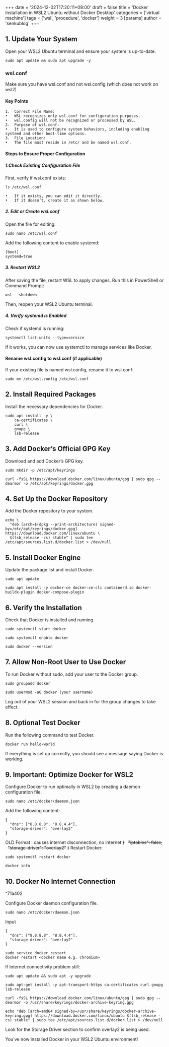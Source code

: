 +++
date = '2024-12-02T17:20:11+08:00'
draft = false
title = 'Docker Installation in WSL2 Ubuntu without Docker Desktop'
categories = ['virtual machine']
tags = ['wsl', 'procedure', 'docker']
weight = 3
[params]
  author = 'senkublog'
+++

## 1. Update Your System
Open your WSL2 Ubuntu terminal and ensure your system is up-to-date.
```
sudo apt update && sudo apt upgrade -y
```
### wsl.conf
 Make sure you have wsl.conf and not wsl.config (which does not work on wsl2)
#### Key Points
	1.	Correct File Name:
	•	WSL recognizes only wsl.conf for configuration purposes.
	•	wsl.config will not be recognized or processed by WSL.
	2.	Purpose of wsl.conf:
	•	It is used to configure system behaviors, including enabling systemd and other boot-time options.
	3.	File Location:
	•	The file must reside in /etc/ and be named wsl.conf.
#### Steps to Ensure Proper Configuration
##### 1.Check Existing Configuration File
First, verify if wsl.conf exists:
```
ls /etc/wsl.conf
```

	•	If it exists, you can edit it directly.
	•	If it doesn’t, create it as shown below.

##### 2.	Edit or Create wsl.conf
Open the file for editing:
```
sudo nano /etc/wsl.conf
```
Add the following content to enable systemd:

```
[boot]
systemd=true

```

##### 3.	Restart WSL2
After saving the file, restart WSL to apply changes. Run this in PowerShell or Command Prompt:
```
wsl --shutdown
```

Then, reopen your WSL2 Ubuntu terminal.

##### 4.	Verify systemd is Enabled
Check if systemd is running:
```
systemctl list-units --type=service
```

If it works, you can now use systemctl to manage services like Docker.

#### Rename wsl.config to wsl.conf (if applicable)

If your existing file is named wsl.config, rename it to wsl.conf:
```
sudo mv /etc/wsl.config /etc/wsl.conf
```


## 2. Install Required Packages
Install the necessary dependencies for Docker.
```
sudo apt install -y \
    ca-certificates \
    curl \
    gnupg \
    lsb-release
```

## 3. Add Docker’s Official GPG Key
Download and add Docker’s GPG key.
```
sudo mkdir -p /etc/apt/keyrings
```

```
curl -fsSL https://download.docker.com/linux/ubuntu/gpg | sudo gpg --dearmor -o /etc/apt/keyrings/docker.gpg
```

## 4. Set Up the Docker Repository  
Add the Docker repository to your system.  
```
echo \
  "deb [arch=$(dpkg --print-architecture) signed-by=/etc/apt/keyrings/docker.gpg] https://download.docker.com/linux/ubuntu \
  $(lsb_release -cs) stable" | sudo tee /etc/apt/sources.list.d/docker.list > /dev/null
``` 

## 5. Install Docker Engine
Update the package list and install Docker.
```
sudo apt update
```

```
sudo apt install -y docker-ce docker-ce-cli containerd.io docker-buildx-plugin docker-compose-plugin
```

## 6. Verify the Installation
Check that Docker is installed and running.
```
sudo systemctl start docker
```

```
sudo systemctl enable docker
```

```
sudo docker --version
```

## 7. Allow Non-Root User to Use Docker
To run Docker without sudo, add your user to the Docker group.

  

```
sudo groupadd docker
```

```
sudo usermod -aG docker (your username)
```

Log out of your WSL2 session and back in for the group changes to take effect. 

## 8. Optional Test Docker
Run the following command to test Docker.

```
docker run hello-world
```

If everything is set up correctly, you should see a message saying Docker is working.

## 9. Important: Optimize Docker for WSL2
Configure Docker to run optimally in WSL2 by creating a daemon configuration file.

```
sudo nano /etc/docker/daemon.json
```
Add the following content:

  
```
{
  "dns": ["8.8.8.8", "8.8.4.4"],
  "storage-driver": "overlay2"
}
```
OLD Format : causes internet disconnection, no internet
~~{~~
  ~~"iptables": false,~~
  ~~"storage-driver": "overlay2"~~
~~}~~
Restart Docker:
```
sudo systemctl restart docker
```

```
docker info
```
## 10. Docker No Internet Connection

^71a402

Configure Docker daemon configuration file.
```
sudo nano /etc/docker/daemon.json
```
Input
```
{
  "dns": ["8.8.8.8", "8.8.4.4"],
  "storage-driver": "overlay2"
}
```

```
sudo service docker restart
docker restart <docker name e.g. chromium>
```
If Internet connectivity problem still:
```
sudo apt update && sudo apt -y upgrade 

sudo apt-get install -y apt-transport-https ca-certificates curl gnupg lsb-release

curl -fsSL https://download.docker.com/linux/ubuntu/gpg | sudo gpg --dearmor -o /usr/share/keyrings/docker-archive-keyring.gpg

echo "deb [arch=amd64 signed-by=/usr/share/keyrings/docker-archive-keyring.gpg] https://download.docker.com/linux/ubuntu $(lsb_release -cs) stable" | sudo tee /etc/apt/sources.list.d/docker.list > /dev/null
```

Look for the Storage Driver section to confirm overlay2 is being used.

You’ve now installed Docker in your WSL2 Ubuntu environment! 

